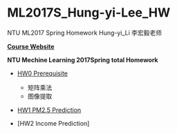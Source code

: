 # ML2017S_Hung-yi-Lee_HW
NTU ML2017 Spring  Homework Hung-yi_Li 李宏毅老师

[**Course Website**](http://speech.ee.ntu.edu.tw/~tlkagk/courses_ML17.html "NTU ML17S")


**NTU Mechine Learning 2017Spring total Homework** 

- [HW0 Prerequisite](https://github.com/maplezzz/ML2017S_Hung-yi-Lee_HW/tree/master/HW0)
  - 矩阵乘法  
  - 图像提取  
  
  
- [HW1 PM2.5 Prediction](https://github.com/maplezzz/ML2017S_Hung-yi-Lee_HW/tree/master/HW1)  

- [HW2 Income Prediction]
